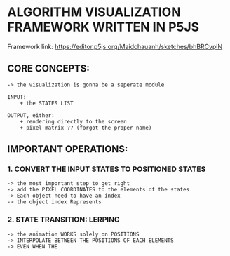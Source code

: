 # ALGORITHM VISUALIZATION FRAMEWORK WRITTEN IN P5JS
Framework link: https://editor.p5js.org/Maidchauanh/sketches/bhBRCvplN
## CORE CONCEPTS: 
    -> the visualization is gonna be a seperate module 

    INPUT: 
        + the STATES LIST 

    OUTPUT, either: 
        + rendering directly to the screen 
        + pixel matrix ?? (forgot the proper name)  

## IMPORTANT OPERATIONS: 

### 1. CONVERT THE INPUT STATES TO POSITIONED STATES 
    -> the most important step to get right  
    -> add the PIXEL COORDINATES to the elements of the states 
    -> Each object need to have an index 
    -> the object index Represents 

### 2. STATE TRANSITION: LERPING 
    -> the animation WORKS solely on POSITIONS
    -> INTERPOLATE BETWEEN THE POSITIONS OF EACH ELEMENTS 
    -> EVEN WHEN THE 
